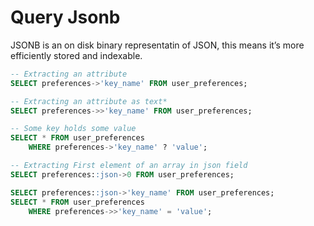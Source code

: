 # Query Jsonb

JSONB is an on disk binary representatin of JSON, this means it’s more efficiently stored and indexable.

```sql
-- Extracting an attribute
SELECT preferences->'key_name' FROM user_preferences;

-- Extracting an attribute as text*
SELECT preferences->>'key_name' FROM user_preferences;

-- Some key holds some value
SELECT * FROM user_preferences
    WHERE preferences->'key_name' ? 'value';

-- Extracting First element of an array in json field
SELECT preferences::json->0 FROM user_preferences;

SELECT preferences::json->'key_name' FROM user_preferences;
SELECT * FROM user_preferences
    WHERE preferences->>'key_name' = 'value';
```

